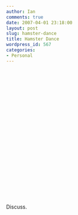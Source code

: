 ```yaml
---
author: Ian
comments: true
date: 2007-04-01 23:18:00
layout: post
slug: hamster-dance
title: Hamster Dance
wordpress_id: 567
categories:
- Personal
---
```


<object width="425" height="350"><param name="movie" value="http://www.youtube.com/v/aFbEBVuVHZc"></param><param name="wmode" value="transparent"></param><embed src="http://www.youtube.com/v/aFbEBVuVHZc" type="application/x-shockwave-flash" wmode="transparent" width="425" height="350"></embed></object>  

Discuss.
